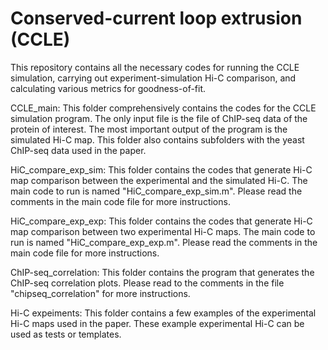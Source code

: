 # Conserved-current loop extrusion (CCLE)
This repository contains all the necessary codes for running the CCLE simulation, carrying out experiment-simulation Hi-C comparison, and calculating various metrics for goodness-of-fit.

CCLE_main:
This folder comprehensively contains the codes for the CCLE simulation program. 
The only input file is the file of ChIP-seq data of the protein of interest. The most important output of the program is the simulated Hi-C map.
This folder also contains subfolders with the yeast ChIP-seq data used in the paper.

HiC_compare_exp_sim:
This folder contains the codes that generate Hi-C map comparison between the experimental and the simulated Hi-C. 
The main code to run is named "HiC_compare_exp_sim.m".
Please read the comments in the main code file for more instructions.

HiC_compare_exp_exp:
This folder contains the codes that generate Hi-C map comparison between two experimental Hi-C maps. 
The main code to run is named "HiC_compare_exp_exp.m".
Please read the comments in the main code file for more instructions.

ChIP-seq_correlation:
This folder contains the program that generates the ChIP-seq correlation plots. 
Please read to the comments in the file "chipseq_correlation" for more instructions.

Hi-C expeiments:
This folder contains a few examples of the experimental Hi-C maps used in the paper. 
These example experimental Hi-C can be used as tests or templates.
